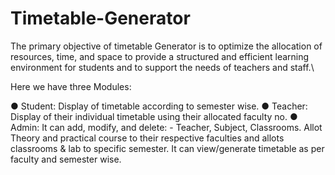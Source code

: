 # Timetable-Generator
The primary objective of timetable Generator is to optimize  the allocation of resources, time, and space to provide a structured and efficient learning  environment for students and to support the needs of teachers and staff.\

Here we have three Modules: 

● Student: Display of timetable according to semester wise. 
● Teacher: Display of their individual timetable using their allocated faculty no. 
● Admin: It can add, modify, and delete: - Teacher, Subject, Classrooms. Allot Theory and 
practical course to their respective faculties and allots classrooms & lab to specific 
semester. It can view/generate timetable as per faculty and semester wise. 
